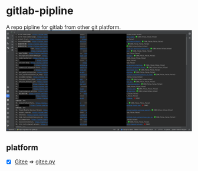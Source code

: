 # gitlab-pipline
A repo pipline for gitlab from other git platform.
![](assets/console-screenshot.png)

## platform
* [x] [Gitee](https://gitee.com) => [gitee.py](gitee.py)